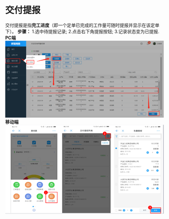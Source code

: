 # 交付提报
交付提报是指**完工进度**（即一个定单已完成的工作量可随时提报并显示在该定单下）。
**步骤：**
1.选中待提报记录;
2.点击右下角提报按钮;
3.记录状态变为已提报.
**PC端**
![](/assets/3.jpg)
**移动端**
![](/assets/15.jpg)

